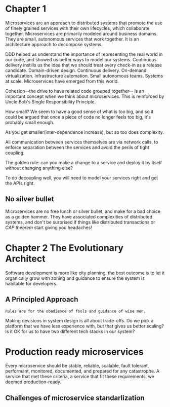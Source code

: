 # Chapter 1

Microservices are an approach to distributed systems that promote the use of finely grained services with their own lifecycles, which collaborate together. Microservices are primarily modeled around business domains. They are small, autonomous services that work together. It is an architecture approach to decompose systems.

DDD helped us understand the importance of representing the real world in our code, and showed us better ways to model our systems. Continuous delivery instills us the idea that we should treat every check-in as a release candidate. Domain-driven design. Continuous delivery. On-demand virtualization. Infrastructure automation. Small autonomous teams. Systems at scale. Microservices have emerged from this world.

Cohesion--the drive to have related code grouped together-- is an important concept when we think about microservices. This is reinforced by Uncle Bob's Single Responsibility Principle.

How small? We seem to have a good sense of what is too big, and so it could be argued that once a piece of code no longer feels too big, it's probably small enough.

As you get smaller(inter-dependence increase), but so too does complexity.

All communication between services themselves are via network calls, to enforce separation between the services and avoid the perils of tight coupling.

The golden rule: can you make a change to a service and deploy it by itself without changing anything else?

To do decoupling well, you will need to model your services right and get the APIs right.

## No silver bullet

Microservices are no free lunch or silver bullet, and make for a bad choice as a golden hammer. They have associated complexities of distributed systems, and don't be surprised if things like distributed transactions or _CAP theorem_ start giving you headaches!

# Chapter 2 The Evolutionary Architect

Software development is more like city planning, the best outcome is to let it organically grow with zoning and guidance to ensure the system is habitable for developers.

## A Principled Approach

```
Rules are for the obedience of fools and guidance of wise men.
```

Making devisions in system design is all about trade-offs. Do we pick a platform that we have less experience with, but that gives us better scaling? Is it OK for us to have two different tech stacks in our system?

# Production ready microservices

Every microservice should be stable, reliable, scalable, fault tolerant, performant, monitored, documented, and prepared for any catastrophe. A service that met these criteria, a service that fit these requirements, we deemed production-ready.

## Challenges of microservice standarlization
